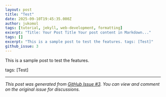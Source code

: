 ```yaml
---
layout: post
title: "Test"
date: 2025-09-10T19:45:35.000Z
author: jukomol
tags: [tutorial, jekyll, web-development, formatting]
excerpt: "Title: Your Post Title Your post content in Markdown..."
tags: []
excerpt: "This is a sample post to test the features. tags: [Test]"
github_issue: 3
---
```

This is a sample post to test the features.

tags: [Test]


---

*This post was generated from [GitHub Issue #3](https://github.com/jukomol/blogs/issues/3). You can view and comment on the original issue for discussions.*